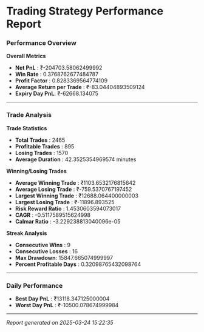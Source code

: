 # Trading Strategy Performance Report

### Performance Overview

**Overall Metrics**

* **Net PnL** : ₹-204703.58062499992
* **Win Rate** : 0.3768762677484787
* **Profit Factor** : 0.8283369564774109
* **Average Return per Trade** : ₹-83.04404893509124
* **Expiry Day PnL**: ₹-62668.134075

---

### Trade Analysis

**Trade Statistics**

* **Total Trades** : 2465
* **Profitable Trades** : 895
* **Losing Trades** : 1570
* **Average Duration** : 42.3525354969574 minutes

**Winning/Losing Trades**

* **Average Winning Trade** : ₹1103.6532176815642
* **Average Losing Trade** : ₹-759.5370767197452
* **Largest Winning Trade** : ₹12688.064400000003
* **Largest Losing Trade** : ₹-11896.893525
* **Risk Reward Ratio** : 1.4530603594073017
* **CAGR** : -0.5117589515624998
* **Calmar Ratio** : -3.229238813040096e-05

**Streak Analysis**

* **Consecutive Wins** : 9
* **Consecutive Losses** : 16
* **Max Drawdown**: 15847.665074999997
* **Percent Profitable Days** : 0.32098765432098764

---

### Daily Performance

* **Best Day PnL** : ₹13118.347125000004
* **Worst Day PnL** : ₹-10500.078674999984

---

*Report generated on 2025-03-24 15:22:35*
